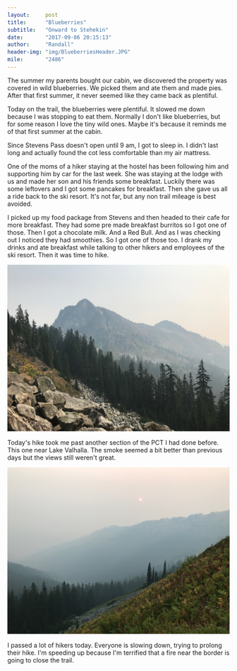 ```yaml
---
layout:     post
title:      "Blueberries"
subtitle:   "Onward to Stehekin"
date:       "2017-09-06 20:15:13"
author:     "Randall"
header-img: "img/BlueberriesHeader.JPG"
mile:       "2486"
---
```

The summer my parents bought our cabin, we discovered the property was covered in wild blueberries. We picked them and ate them and made pies. After that first summer, it never seemed like they came back as plentiful. 

Today on the trail, the blueberries were plentiful. It slowed me down because I was stopping to eat them. Normally I don't like blueberries, but for some reason I love the tiny wild ones. Maybe it's because it reminds me of that first summer at the cabin.

Since Stevens Pass doesn't open until 9 am, I got to sleep in. I didn't last long and actually found the cot less comfortable than my air mattress.

One of the moms of a hiker staying at the hostel has been following him and supporting him by car for the last week. She was staying at the lodge with us and made her son and his friends some breakfast. Luckily there was some leftovers and I got some pancakes for breakfast. Then she gave us all a ride back to the ski resort. It's not far, but any non trail mileage is best avoided.

I picked up my food package from Stevens and then headed to their cafe for more breakfast. They had some pre made breakfast burritos so I got one of those. Then I got a chocolate milk. And a Red Bull. And as I was checking out I noticed they had smoothies. So I got one of those too. I drank my drinks and ate breakfast while talking to other hikers and employees of the ski resort. Then it was time to hike.

![photo0](/img/BlueberriesPost0.JPG)

Today's hike took me past another section of the PCT I had done before. This one near Lake Valhalla. The smoke seemed a bit better than previous days but the views still weren't great.

![photo2](/img/BlueberriesPost2.JPG)

I passed a lot of hikers today. Everyone is slowing down, trying to prolong their hike. I'm speeding up because I'm terrified that a fire near the border is going to close the trail.
